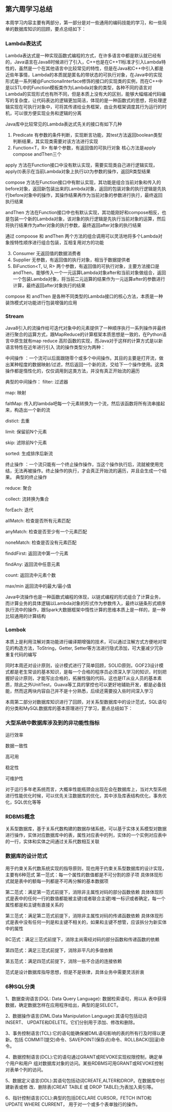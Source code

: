 ## 第六周学习总结
本周学习内容主要有两部分，第一部分是对一些通用的编码技能的学习，和一些简单的数据库知识的回顾，要点总结如下：

### Lambda表达式
Lambda表达式是一种实现函数式编程的方式，在许多语言中都是默认就已经有的，Java语言在Java8时候进行了引入，C++也是在C++11标准才引入Lambda特性的，虽然是一个在其他语言中比较常见的特性，但是在Java和C++中引入都是近些年事情，Lambda的本质就是匿名的带状态的可执行对象，在Java中的实现形式是一系列被@FunctionalInterface修饰的接口的实现类的实例，而在C++中是以STL中的Function模板类作为Lambda对象的类型，各种不同的语言对Lambda的实现形式也有所不同，但是本质上没有大的区别，能够大幅缩减代码编写的复杂度，让代码表达的逻辑更加简洁，体现的是一种函数式的思想，将处理逻辑实现在可执行对象中，可将其传递给业务框架，由业务框架调度其行为运行的时机，可以很方便实现业务和逻辑的分离

Java库中比较常见的Lambda表达式先关的接口有如下几种
1. Predicate<T>  有参数的条件判断，实现断言功能，其test方法返回boolean类型判断结果，其实现类需要对该方法进行实现
2. Function<T，R> 有单个参数，有返回值的可执行对象 核心方法是apply compose andThen三个
  
  apply 方法在Function接口中没有默认实现，需要实现类自己进行逻辑实现，apply(t)表示在当前Lambda对象上执行以t为参数的操作，返回R类型结果
  
  compose 方法在Function接口中有默认实现，其功能是组合当前对象和传入的before对象，返回新包装出来的Lambda对象，返回的包装对象的执行逻辑是先执行before对象中的操作，其操作结果再作为当前对象的参数进行执行，最终返回执行结果
  
  andThen 方法在Function接口中也有默认实现，其功能刚好和compose相反，也是包装一个新的Lambda对象，该对象的执行逻辑是先执行当前对象的运算，然后将执行结果作为after对象的执行参数，最终返回after对象的执行结果
  
  通过 compoose 和 andThen 两个方法的组合调用可以灵活地将多个Lambda对象按特性顺序进行组合包装，互相复用对方的功能
  
3. Consumer<T> 无返回值的数据消费者
4. Supplier<T> 无参数，有返回值的执行对象，相当于数据提供者
5. BiFunction<T, U, R> 两个参数，有返回值的可执行对象，主要方法接口是andThen，能够传入一个一元运算Lambda对象after和当前对象做组合，返回一个包装Lambda对象，将当前二元运算的结果作为一元运算after的参数进行计算，最终返回after对象执行的结果
  
  compose 和 andThen 是各种不同类型的Lambda接口的核心方法，本质是一种装饰模式对功能进行包装增强的应用

### Stream
Java8引入的流操作给可迭代对象中的元素提供了一种顺序执行一系列操作并最终进行聚合的运算方式，跟MapReduce的计算框架本质思想是一致的，在Python语言中原生就有map reduce 高阶函数的实现，而Java对于这样的计算方式是以新语言特性在近年进行引入
流的操作类型分为两种：

中间操作 ：一个流可以后面跟随零个或多个中间操作。其目的主要是打开流，做出某种程度的数据映射/过滤，然后返回一个新的流，交给下一个操作使用。这类操作都是惰性化的，仅仅调用到这类方法，并没有真正开始流的遍历

典型的中间操作：
filter: 过滤器

map: 映射

faltMap: 传入的lambda吧每一个元素转换为一个流，然后该函数将所有流串接起来，构造出一个新的流

distict: 去重

limit: 保留前N个元素

skip: 滤除前N个元素

sorted: 生成排序后新流

终止操作 ：一个流只能有一个终止操作操作，当这个操作执行后，流就被使用完结，无法再被操作。终止操作的执行，才会真正开始流的遍历，并且会生成一个结果。
典型的终止操作

reduce: 聚合

collect: 流转换为集合

forEach: 迭代

allMatch: 检查是否所有元素匹配

anyMatch: 检查是否至少有一个元素匹配

noneMatch: 检查是否没有元素匹配

finddFirst: 返回流中第一个元素

findAny: 返回流中任意元素

count: 返回流中元素个数

max/min 返回流中的最大/最小值

Java中流操作也是一种函数式编程的体现，以链式编程的形式组合了计算业务，而计算业务的具体逻辑以Lambda对象的形式作为参数传入，最终以链条形式顺序执行流中的操作，跟Spark大数据框架中惰性计算的思维本质上是一样的，是一种比较通用的计算结构

### Lombok
本质上是利用注解对类功能进行编译期增强的技术，可以通过注解方式方便地对常见的构造方法，ToString，Getter, Setter等方法进行隐式添加，可大量减少冗杂重复代码的编写

同时本周还对设计原则，设计模式进行了简单回顾，SOLID原则，GOF23设计模式都是老生常谈的基本知识，是每一个合格的程序员必须深入学习的知识，时刻把握好设计原则，才能写出合格的，拓展性强的代码，这也是IT从业人员的基本素质，除此之外UnitTest，Guava等工具的掌控也可以更好地辅助开发，都是必备技能，然而这两块内容自己并不是十分熟悉，后续还需要投入些时间深入学习

本周第二部分对数据库知识进行了回顾，对关系型数据库中的设计范式，SQL语句的分类和MySQL数据库的基本原理进行了学习，要点总结如下：
### 大型系统中数据库涉及到的非功能性指标
运行效率

数据一致性

高可用

稳定性

可维护性

对于运行多年老系统而言，大概率性能瓶颈会出现在会在数据库上，当对大型系统进行性能优化时候，可以优先关注数据库的优化，其中涉及库表结构优化，事务优化，SQL优化等等


### RDBMS概念
关系型数据库，基于关系代数构建的数据存储系统，可以基于实体关系模型对数据进行操作，实体对应数据库中的表，属性对应表中的列，实体的一个实例对应表中的一行，实体和实体之间通过关系代数相互关联


### 数据库的设计范式
用于约束关系代数系统实现的指导原则，现也用于约束关系型数据库的设计实现，主要有6种范式
第一范式：每一个属性的数值都是不可分割的原子项
具体体现形式就是表中的额每一列都是不可再分解的基本数据项

第二范式：满足第一范式前提下，消除非主属性对码的部分函数依赖
具体体现形式是表中的任何一行的数值都能被主键(或者联合主键)唯一标识或者确定，每一个属性都是和主键有直接关系的

第三范式：满足第二范式前提下，消除非主属性对码的传递函数依赖
具体体现形式是表中没有任何一列是和主键不相关的，如果和主键不想管，应该拆分为新实体中的属性

BC范式：满足三范式前提下，消除主尚需经对码的部分函数和传递函数的依赖

第四范式：满足三范式前提下，消除非平凡的多值依赖

第五范式：满足四范式前提下，消除一些不合适的连接依赖

范式是设计数据库指导思想，但是不是铁律，具体业务中需要灵活折衷

### 6种SQL分类
1、数据查询语言(DQL: Data Query Language): 数据检索语句，用以从 表中获得数据，确定数据怎样在应用程序给出，典型的是SELECT。

2、数据操作语言(DML:Data Manipulation Language):其语句包括动词INSERT、 UPDATE和DELETE。它们分别用于添加、修改和删除。

3、事务控制语言(TCL):它的语句能确保被DML语句影响的表的所有行及时得以更新。包括 COMMIT(提交)命令、SAVEPOINT(保存点)命令、ROLLBACK(回滚)命令。

4、数据控制语言(DCL):它的语句通过GRANT或REVOKE实现权限控制，确定单个用户和用户 组对数据库对象的访问。某些RDBMS可用GRANT或REVOKE控制对表单个列的访问。

5、数据定义语言(DDL):其语句包括动词CREATE,ALTER和DROP。在数据库中创建新表或修 改、删除表(CREAT TABLE 或 DROP TABLE);为表加入索引等。

6、指针控制语言(CCL):典型的包括DECLARE CURSOR，FETCH INTO和UPDATE WHERE CURRENT， 用于对一个或多个表单独行的操作。














